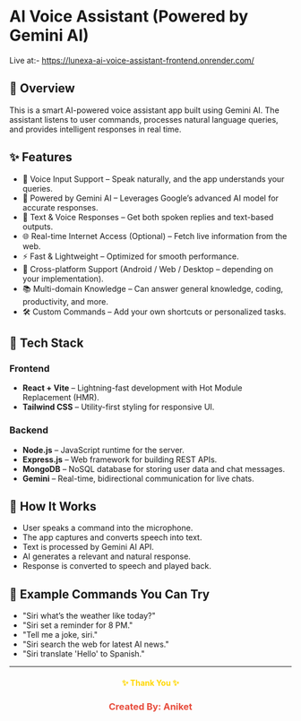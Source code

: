 # AI Voice Assistant (Powered by Gemini AI)

Live at:- https://lunexa-ai-voice-assistant-frontend.onrender.com/

## 🔹 Overview

This is a smart AI-powered voice assistant app built using Gemini AI. The assistant listens to user commands, processes natural language queries, and provides intelligent responses in real time.

## ✨ Features
- 🎤 Voice Input Support – Speak naturally, and the app understands your queries.
- 🧠 Powered by Gemini AI – Leverages Google’s advanced AI model for accurate responses.
- 💬 Text & Voice Responses – Get both spoken replies and text-based outputs.
- 🌐 Real-time Internet Access (Optional) – Fetch live information from the web.
- ⚡ Fast & Lightweight – Optimized for smooth performance.
- 🔄 Cross-platform Support (Android / Web / Desktop – depending on your implementation).
- 📚 Multi-domain Knowledge – Can answer general knowledge, coding, productivity, and more.
- 🛠️ Custom Commands – Add your own shortcuts or personalized tasks.

## 🚀 Tech Stack

### Frontend
- **React + Vite** – Lightning-fast development with Hot Module Replacement (HMR).
- **Tailwind CSS** – Utility-first styling for responsive UI.

### Backend
- **Node.js** – JavaScript runtime for the server.
- **Express.js** – Web framework for building REST APIs.
- **MongoDB** – NoSQL database for storing user data and chat messages.
- **Gemini** – Real-time, bidirectional communication for live chats.

## 🚀 How It Works

- User speaks a command into the microphone.
- The app captures and converts speech into text.
- Text is processed by Gemini AI API.
- AI generates a relevant and natural response.
- Response is converted to speech and played back.

## 🚀 Example Commands You Can Try

- "Siri what’s the weather like today?"
- "Siri set a reminder for 8 PM."
- "Tell me a joke, siri."
- "Siri search the web for latest AI news."
- "Siri translate 'Hello' to Spanish."
  
---

<h4 align="center" style="color:gold;">✨ Thank You ✨</h4> 
<h3 align="center" style="color:#e74c3c;">Created By: Aniket</h3>

